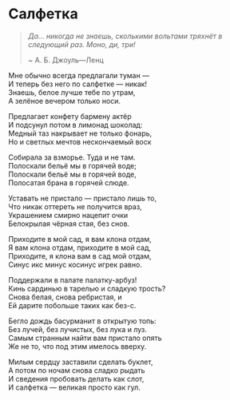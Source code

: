 # Салфетка

> *Да… никогда не знаешь, сколькими вольтами тряхнёт в следующий раз. Моно, ди, три!*
>
> ~ А. Б. Джоуль—Ленц

Мне обычно всегда предлагали туман —<br>
И теперь без него по салфетке — никак!<br>
Знаешь, белое лучше тебе по утрам,<br>
А зелёное вечером только носи.

Предлагает конфету бармену актёр<br>
И подсунул потом в лимонад шоколад:<br>
Медный таз накрывает не только фонарь,<br>
Но и светлых мечтов нескончаемый воск

Собирала за взморье. Туда и не там.<br>
Полоскали бельё мы в горячей воде;<br>
Полоскали бельё мы в горячей воде,<br>
Полосатая брана в горячей слюде.

Уставать не пристало — пристало лишь то,<br>
Что никак оттереть не получится враз,<br>
Украшением смирно нацепит очки<br>
Белокрылая чёрная стая, без снов.

Приходите в мой сад, я вам клона отдам,<br>
Я вам клона отдам, приходите в мой сад,<br>
Приходите, я клона вам в сад мой отдам,<br>
Синус икс минус косинус игрек равно.

Поддержали в палате палатку-арбуз!<br>
Кинь сардинью в тарелью и сладкую трость?<br>
Снова белая, снова ребристая, и<br>
Ей дарите побольше таких как без-с.

Бегло дождь басурманит в открытую топь:<br>
Без лучей, без лучистых, без лука и луз.<br>
Самым странным найти вам пристало опять<br>
Же не то, что под этим имелось вверху.

Милым сердцу заставили сделать буклет,<br>
А потом по ночам снова сладко рыдать<br>
И сведения пробовать делать как слот,<br>
И салфетка — великая просто как гул.
